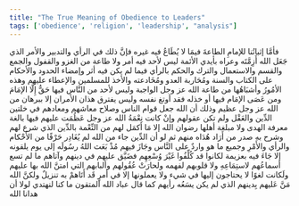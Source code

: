 ```yaml
---
title: "The True Meaning of Obedience to Leaders"
tags: ['obedience', 'religion', 'leadership', "analysis"]
---
```


 فأمَّا إثباتُنا للإمامِ الطاعةَ فيمَا لا يُطَاعُ فيه غيره فإنَّ ذلك في الرأي والتدبير والأمر الذي جَعَل الله أَزِمَّتَه وعراه بأيدي الأئمة ليس لأحد فيه أمر ولا طاعة من الغزو والقفول والجمع والقسم والاستعمال والترك والحكم بالرأي فيما لم يكن فيه أثر وإمضاء الحدود والأحكام على الكتاب والسنة ومُحَاربة العدو ومُخَادعته والأخذ للمسلمين والإعطاء عليهم وهذه الأمُورُ وأشبَاهُها من طاعة الله  عز وجل  الواجبة وليس لأحد من النَّاس فيها حَقٌّ إِلَّا الإمَامَ ومن عَصَى الإمَام فيها أو خذله فقد أوتغ نفسه  وليس يفترق هذان الأمران إلا ببرهان من الله  عز وجل  عظيم وذلك أن الله جعل قوام الناس وصلاح معاشهم ومعادهم في خلتين الدِّين والعَقْل ولم تكن عقولهم وإنْ كانت نِعْمَةُ الله  عز وجل  عَظُمَت عليهم فيها بالغة معرفة الهدى ولا مبلغة أهلها رضوان الله إلا مَا أكمَل لهم من النِّعْمة بالدِّين الذي شرع لهم وشرح به صدر من أَرَاد هُدَاه منهم ثم لو أن الدِّين جاء من الله لم يُغَادِر حَرْفًا من الأَحْكام والرأي والأَمْرِ وجميع ما هو واردٌ على النَّاس وجَازَ فيهم مُذْ بَعَث اللهُ رسُولَه إلى يوم يلقونه إلا جَاءَ فيه بعزيمة لكانوا قد كُلِّفُوا غَيْرَ وُسْعِهِم فضَيَّق عليهم في دينهم وآتاهم ما لم تسع أسماعُهم لاستِمَاعِهِ ولا قلوبهم لفهمه ولحارَتْ عُقُولهم وألبابهم التي امتنَّ الله بها عليهم ولَكانت لغوًا لا يحتاجون إليها في شيء ولا يعملونها إلا في أمرٍ قَد أَتَاهمْ به تنزيلٌ ولكنَّ الله مَنَّ عَليهم بِدينهم الذي لم يكن يسَعُه رأيهم كما قال عباد الله المتقون ما كنا لنهتدي لولا أن هدانا الله
